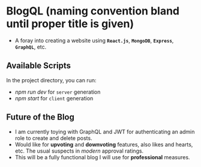 # BlogQL (naming convention bland until proper title is given)

- A foray into creating a website using **`React.js`**, **`MongoDB`**, **`Express`**, **`GraphQL`**, etc.

## Available Scripts

In the project directory, you can run:
- *npm run dev* for `server` generation
- *npm start* for `client` generation

## Future of the Blog 

- I am currently toying with GraphQL and JWT for authenticating an admin role to create and delete posts. 
- Would like for **upvoting** and **downvoting** features, also likes and hearts, etc. The usual suspects in *modern* approval ratings.
- This will be a fully functional blog I will use for **professional** measures. 
